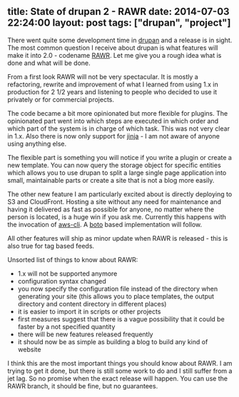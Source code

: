 title: State of drupan 2 - RAWR
date: 2014-07-03 22:24:00
layout: post
tags: ["drupan", "project"]
---
There went quite some development time in [drupan](https://github.com/fallenhitokiri/drupan) and a release is in sight. The most common question I receive about drupan is what features will make it into 2.0 - codename [RAWR](https://github.com/fallenhitokiri/drupan/tree/rawr). Let me give you a rough idea what is done and what will be done.
<!--MORE-->

From a first look RAWR will not be very spectacular. It is mostly a refactoring, rewrite and improvement of what I learned from using 1.x in production for 2 1/2 years and listening to people who decided to use it privately or for commercial projects.

The code became a bit more opinionated but more flexible for plugins. The opinionated part went into which steps are executed in which order and which part of the system is in charge of which task. This was not very clear in 1.x. Also there is now only support for [jinja](http://jinja.pocoo.org) - I am not aware of anyone using anything else.

The flexible part is something you will notice if you write a plugin or create a new template. You can now query the storage object for specific entities which allows you to use drupan to split a large single page application into small, maintainable parts or create a site that is not a blog more easily.

The other new feature I am particularly excited about is directly deploying to S3 and CloudFront. Hosting a site without any need for maintenance and having it delivered as fast as possible for anyone, no matter where the person is located, is a huge win if you ask me. Currently this happens with the invocation of [aws-cli](https://github.com/aws/aws-cli). A [boto](https://github.com/boto/boto) based implementation will follow.

All other features will ship as minor update when RAWR is released - this is also true for tag based feeds.

Unsorted list of things to know about RAWR:

- 1.x will not be supported anymore
- configuration syntax changed
- you now specify the configuration file instead of the directory when generating your site (this allows you to place templates, the output directory and content directory in different places)
- it is easier to import it in scripts or other projects
- first measures suggest that there is a vague possibility that it could be faster by a not specified quantity
- there will be new features released frequently
- it should now be as simple as building a blog to build any kind of website

I think this are the most important things you should know about RAWR. I am trying to get it done, but there is still some work to do and I still suffer from a jet lag. So no promise when the exact release will happen. You can use the RAWR branch, it should be fine, but no guarantees.